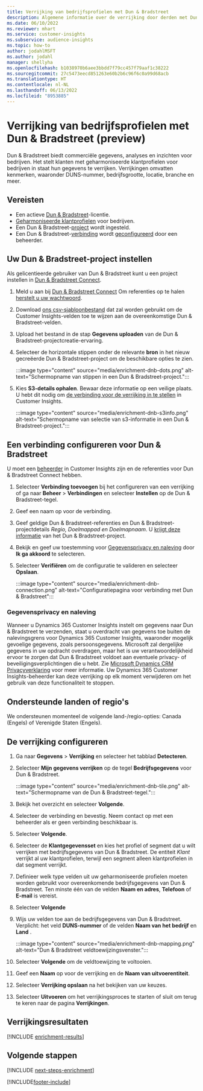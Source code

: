 ```yaml
---
title: Verrijking van bedrijfsprofielen met Dun & Bradstreet
description: Algemene informatie over de verrijking door derden met Dun & Bradstreet.
ms.date: 06/10/2022
ms.reviewer: mhart
ms.service: customer-insights
ms.subservice: audience-insights
ms.topic: how-to
author: jodahlMSFT
ms.author: jodahl
manager: shellyha
ms.openlocfilehash: b1038970b6aee3bbdd7f79cc457f79aaf1c38222
ms.sourcegitcommit: 27c5473eecd851263e60b2b6c96f6c0a99d68acb
ms.translationtype: HT
ms.contentlocale: nl-NL
ms.lasthandoff: 06/13/2022
ms.locfileid: "8953885"
---
```

# <a name="enrichment-of-company-profiles-with-dun--bradstreet-preview"></a>Verrijking van bedrijfsprofielen met Dun & Bradstreet (preview)

Dun & Bradstreet biedt commerciële gegevens, analyses en inzichten voor bedrijven. Het stelt klanten met geharmoniseerde klantprofielen voor bedrijven in staat hun gegevens te verrijken. Verrijkingen omvatten kenmerken, waaronder DUNS-nummer, bedrijfsgrootte, locatie, branche en meer.

## <a name="prerequisites"></a>Vereisten

- Een actieve [Dun & Bradstreet](https://www.dnb.com/marketing/media/give-your-data-a-boost.html?source=microsoft_audience_insights)-licentie.
- [Geharmoniseerde klantprofielen](customer-profiles.md) voor bedrijven.
- Een Dun & Bradstreet-[project](#set-up-your-dun--bradstreet-project) wordt ingesteld.
- Een Dun & Bradstreet-[verbinding](connections.md) wordt [geconfigureerd](#configure-a-connection-for-dun--bradstreet) door een beheerder.

## <a name="set-up-your-dun--bradstreet-project"></a>Uw Dun & Bradstreet-project instellen

Als gelicentieerde gebruiker van Dun & Bradstreet kunt u een project instellen in [Dun & Bradstreet Connect](https://connect.dnb.com?lead_source=microsoft_audienceinsights).

1. Meld u aan bij [Dun & Bradstreet Connect](https://connect.dnb.com?lead_source=microsoft_audienceinsights) Om referenties op te halen [herstelt u uw wachtwoord](https://sso.dnb.com/signin/forgot-password?lead_source=microsoft_audienceinsights).

1. Download [ons csv-sjabloonbestand](https://c360devenrichment.blob.core.windows.net/mapping/DnBCIdatamapping.csv) dat zal worden gebruikt om de Customer Insights-velden toe te wijzen aan de overeenkomstige Dun & Bradstreet-velden.

1. Upload het bestand in de stap **Gegevens uploaden** van de Dun & Bradstreet-projectcreatie-ervaring.

1. Selecteer de horizontale stippen onder de relevante **bron** in het nieuw gecreëerde Dun & Bradstreet-project om de beschikbare opties te zien.

   :::image type="content" source="media/enrichment-dnb-dots.png" alt-text="Schermopname van stippen in een Dun & Bradstreet-project.":::

1. Kies **S3-details ophalen**. Bewaar deze informatie op een veilige plaats. U hebt dit nodig om [de verbinding voor de verrijking in te stellen](#configure-a-connection-for-dun--bradstreet) in Customer Insights.

   :::image type="content" source="media/enrichment-dnb-s3info.png" alt-text="Schermopname van selectie van s3-informatie in een Dun & Bradstreet-project.":::

## <a name="configure-a-connection-for-dun--bradstreet"></a>Een verbinding configureren voor Dun & Bradstreet

U moet een [beheerder](permissions.md#admin) in Customer Insights zijn en de referenties voor Dun & Bradstreet Connect hebben.

1. Selecteer **Verbinding toevoegen** bij het configureren van een verrijking of ga naar **Beheer** > **Verbindingen** en selecteer **Instellen** op de Dun & Bradstreet-tegel.

1. Geef een naam op voor de verbinding.

1. Geef geldige Dun & Bradstreet-referenties en Dun & Bradstreet-projectdetails *Regio, Doelmappad en Doelmapnaam*. U [krijgt deze informatie](#set-up-your-dun--bradstreet-project) van het Dun & Bradstreet-project.

1. Bekijk en geef uw toestemming voor [Gegevensprivacy en naleving](#data-privacy-and-compliance) door **Ik ga akkoord** te selecteren.

1. Selecteer **Verifiëren** om de configuratie te valideren en selecteer **Opslaan**.

   :::image type="content" source="media/enrichment-dnb-connection.png" alt-text="Configuratiepagina voor verbinding met Dun & Bradstreet":::

### <a name="data-privacy-and-compliance"></a>Gegevensprivacy en naleving

Wanneer u Dynamics 365 Customer Insights instelt om gegevens naar Dun & Bradstreet te verzenden, staat u overdracht van gegevens toe buiten de nalevingsgrens voor Dynamics 365 Customer Insights, waaronder mogelijk gevoelige gegevens, zoals persoonsgegevens. Microsoft zal dergelijke gegevens in uw opdracht overdragen, maar het is uw verantwoordelijkheid ervoor te zorgen dat Dun & Bradstreet voldoet aan eventuele privacy- of beveiligingsverplichtingen die u hebt. Zie [Microsoft Dynamics CRM Privacyverklaring](https://go.microsoft.com/fwlink/?linkid=396732) voor meer informatie.
Uw Dynamics 365 Customer Insights-beheerder kan deze verrijking op elk moment verwijderen om het gebruik van deze functionaliteit te stoppen.

## <a name="supported-countries-or-regions"></a>Ondersteunde landen of regio's

We ondersteunen momenteel de volgende land-/regio-opties: Canada (Engels) of Verenigde Staten (Engels).

## <a name="configure-the-enrichment"></a>De verrijking configureren

1. Ga naar **Gegevens** > **Verrijking** en selecteer het tabblad **Detecteren**.

1. Selecteer **Mijn gegevens verrijken** op de tegel **Bedrijfsgegevens** voor Dun & Bradstreet.

   :::image type="content" source="media/enrichment-dnb-tile.png" alt-text="Schermopname van de Dun & Bradstreet-tegel.":::

1. Bekijk het overzicht en selecteer **Volgende**.

1. Selecteer de verbinding en bevestig. Neem contact op met een beheerder als er geen verbinding beschikbaar is.

1. Selecteer **Volgende**.

1. Selecteer de **Klantgegevensset** en kies het profiel of segment dat u wilt verrijken met bedrijfsgegevens van Dun & Bradstreet. De entiteit *Klant* verrijkt al uw klantprofielen, terwijl een segment alleen klantprofielen in dat segment verrijkt.

1. Definieer welk type velden uit uw geharmoniseerde profielen moeten worden gebruikt voor overeenkomende bedrijfsgegevens van Dun & Bradstreet. Ten minste één van de velden **Naam en adres**, **Telefoon** of **E-mail** is vereist.

1. Selecteer **Volgende**

1. Wijs uw velden toe aan de bedrijfsgegevens van Dun & Bradstreet. Verplicht: het veld **DUNS-nummer** of de velden **Naam van het bedrijf** en **Land** .

      :::image type="content" source="media/enrichment-dnb-mapping.png" alt-text="Dun & Bradstreet veldtoewijzingsvenster.":::

1. Selecteer **Volgende** om de veldtoewijzing te voltooien.

1. Geef een **Naam** op voor de verrijking en de **Naam van uitvoerentiteit**.

1. Selecteer **Verrijking opslaan** na het bekijken van uw keuzes.

1. Selecteer **Uitvoeren** om het verrijkingsproces te starten of sluit om terug te keren naar de pagina **Verrijkingen**.

## <a name="enrichment-results"></a>Verrijkingsresultaten

[!INCLUDE [enrichment-results](includes/enrichment-results.md)]

## <a name="next-steps"></a>Volgende stappen

[!INCLUDE [next-steps-enrichment](includes/next-steps-enrichment.md)]

[!INCLUDE[footer-include](includes/footer-banner.md)]
